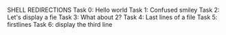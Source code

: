 SHELL REDIRECTIONS
Task 0: Hello world
Task 1: Confused smiley
Task 2: Let's display a fie
Task 3: What about 2?
Task 4: Last lines of a file
Task 5: firstlines
Task 6: display the third line
